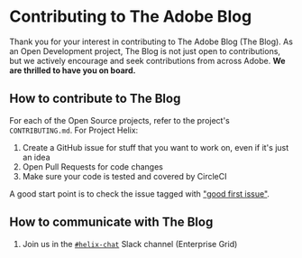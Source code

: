 # Contributing to The Adobe Blog

Thank you for your interest in contributing to The Adobe Blog (The Blog). As an Open Development project, The Blog is not just open to contributions, but we actively encourage and seek contributions from across Adobe. **We are thrilled to have you on board.**

## How to contribute to The Blog

For each of the Open Source projects, refer to the project's `CONTRIBUTING.md`. For Project Helix:

1. Create a GitHub issue for stuff that you want to work on, even if it's just an idea
2. Open Pull Requests for code changes
3. Make sure your code is tested and covered by CircleCI

A good start point is to check the issue tagged with ["good first issue"](https://github.com/search?q=is:open+repo:%22adobe/the-blog+label%3A%22good+first+issue%22&type=Issues).

## How to communicate with The Blog

1. Join us in the [`#helix-chat`](https://adobe.slack.com/archives/CT7LDKK0F/) Slack channel (Enterprise Grid)




